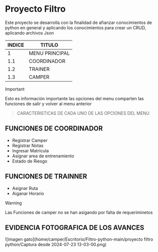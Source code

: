 # Proyecto Filtro 
Este proyecto se desarrolla con la finalidad de afianzar conocimientos de python en general y aplicando los conocimientos para crear un CRUD, aplicando archivos Json

|  INDICE  |  TITULO  |
|--|--|
| 1 | MENU PRINCIPAL | 
|1.1| COORDINADOR    |
|1.2| TRAINER        |
|1.3| CAMPER         |

> [!IMPORTANT]  
> Esto es información importante las opciones del menu comparten las funciones de salir y volver al menu anterior

>CARACTERISTICAS DE CADA UNO DE LAS OPCIONES DEL MENU

## FUNCIONES DE COORDINADOR
- Registrar Camper
- Registrar Notas
- Ingresar Matricula
- Asignar area de entrenamiento
- Estado de Riesgo

## FUNCIONES DE TRAINNER
- Asignar Ruta
- Aiganar Horario

> [!WARNING]  
> Las Funciones de camper no se han asigando por falta de requeriminetos

## EVIDENCIA FOTOGRAFICA DE LOS AVANCES
![imagen gato](home/camper/Escritorio/Filtro-python-main/proyecto filtro python/Captura desde 2024-07-23 13-03-00.png)
